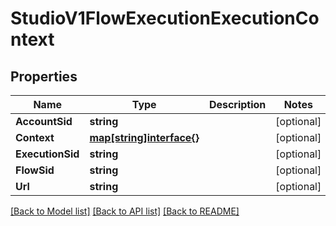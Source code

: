 # StudioV1FlowExecutionExecutionContext

## Properties

Name | Type | Description | Notes
------------ | ------------- | ------------- | -------------
**AccountSid** | **string** |  | [optional] 
**Context** | [**map[string]interface{}**](.md) |  | [optional] 
**ExecutionSid** | **string** |  | [optional] 
**FlowSid** | **string** |  | [optional] 
**Url** | **string** |  | [optional] 

[[Back to Model list]](../README.md#documentation-for-models) [[Back to API list]](../README.md#documentation-for-api-endpoints) [[Back to README]](../README.md)


